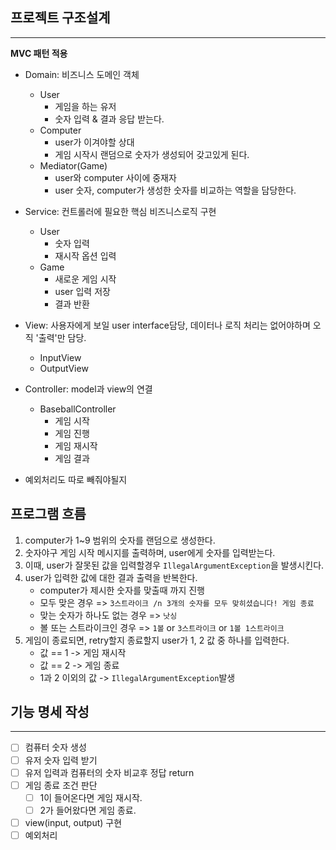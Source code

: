 ## 프로젝트 구조설계
<hr>

**MVC 패턴 적용**
- Domain: 비즈니스 도메인 객체
    - User
        - 게임을 하는 유저
        - 숫자 입력 & 결과 응답 받는다.
    - Computer
        - user가 이겨야할 상대
        - 게임 시작시 랜덤으로 숫자가 생성되어 갖고있게 된다.
    - Mediator(Game)
        - user와 computer 사이에 중재자
        - user 숫자, computer가 생성한 숫자를 비교하는 역할을 담당한다.

- Service: 컨트롤러에 필요한 핵심 비즈니스로직 구현
    - User
        - 숫자 입력
        - 재시작 옵션 입력
    - Game
        - 새로운 게임 시작
        - user 입력 저장
        - 결과 반환

- View: 사용자에게 보일 user interface담당, 데이터나 로직 처리는 없어야하며 오직 '출력'만 담당.
    - InputView
    - OutputView
- Controller: model과 view의 연결
    - BaseballController
        - 게임 시작
        - 게임 진행
        - 게임 재시작
        - 게임 결과

- 예외처리도 따로 빼줘야될지

## 프로그램 흐름
1. computer가 1~9 범위의 숫자를 랜덤으로 생성한다.
2. 숫자야구 게임 시작 메시지를 출력하며, user에게 숫자를 입력받는다.
3. 이때, user가 잘못된 값을 입력할경우 `IllegalArgumentException`을 발생시킨다.
4. user가 입력한 값에 대한 결과 출력을 반복한다.
    - computer가 제시한 숫자를 맞출때 까지 진행
    - 모두 맞은 경우 => `3스트라이크 /n 3개의 숫자를 모두 맞히셨습니다! 게임 종료`
    - 맞는 숫자가 하나도 없는 경우 => `낫싱`
    - 볼 또는 스트라이크인 경우 => `1볼` or `3스트라이크` or `1볼 1스트라이크`
5. 게임이 종료되면, retry할지 종료할지 user가 1, 2 값 중 하나를 입력한다.
    - 값 == 1 -> 게임 재시작
    - 값 == 2 -> 게임 종료
    - 1과 2 이외의 값 -> `IllegalArgumentException`발생
## 기능 명세 작성
<hr>

- [ ] 컴퓨터 숫자 생성
- [ ] 유저 숫자 입력 받기
- [ ] 유저 입력과 컴퓨터의 숫자 비교후 정답 return
- [ ] 게임 종료 조건 판단
    - [ ] 1이 들어온다면 게임 재시작.
    - [ ] 2가 들어왔다면 게임 종료.
- [ ] view(input, output) 구현
- [ ] 예외처리
